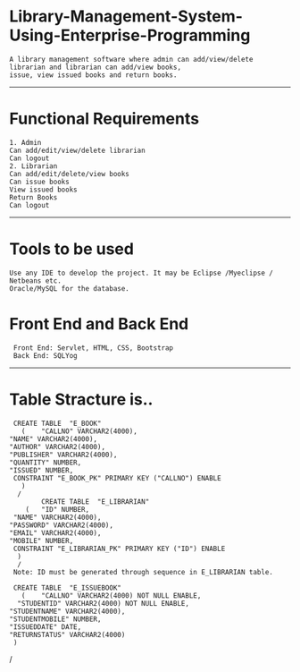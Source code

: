 # Library-Management-System-Using-Enterprise-Programming
    A library management software where admin can add/view/delete librarian and librarian can add/view books, 
    issue, view issued books and return books.
----------------------------------------------------------------------------------------------------------------------------------------
# Functional Requirements
    1. Admin
    Can add/edit/view/delete librarian
    Can logout
    2. Librarian
    Can add/edit/delete/view books
    Can issue books
    View issued books
    Return Books
    Can logout

---------------------------------------------------------------------------------------------------------------------------------------
# Tools to be used
    Use any IDE to develop the project. It may be Eclipse /Myeclipse / Netbeans etc.
    Oracle/MySQL for the database.

# Front End and Back End
     Front End: Servlet, HTML, CSS, Bootstrap
     Back End: SQLYog

----------------------------------------------------------------------------------------------------------------------------------------
# Table Stracture is..
     CREATE TABLE  "E_BOOK" 
       (	"CALLNO" VARCHAR2(4000), 
	"NAME" VARCHAR2(4000), 
	"AUTHOR" VARCHAR2(4000), 
	"PUBLISHER" VARCHAR2(4000), 
	"QUANTITY" NUMBER, 
	"ISSUED" NUMBER, 
	 CONSTRAINT "E_BOOK_PK" PRIMARY KEY ("CALLNO") ENABLE
       )
      /
            CREATE TABLE  "E_LIBRARIAN" 
        (	"ID" NUMBER, 
	 "NAME" VARCHAR2(4000), 
	"PASSWORD" VARCHAR2(4000), 
	"EMAIL" VARCHAR2(4000), 
	"MOBILE" NUMBER, 
	 CONSTRAINT "E_LIBRARIAN_PK" PRIMARY KEY ("ID") ENABLE
      )
      /
     Note: ID must be generated through sequence in E_LIBRARIAN table.

     CREATE TABLE  "E_ISSUEBOOK" 
       (	"CALLNO" VARCHAR2(4000) NOT NULL ENABLE, 
	  "STUDENTID" VARCHAR2(4000) NOT NULL ENABLE, 
	"STUDENTNAME" VARCHAR2(4000), 
	"STUDENTMOBILE" NUMBER, 
	"ISSUEDDATE" DATE, 
	"RETURNSTATUS" VARCHAR2(4000)
     )
   /
   
